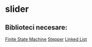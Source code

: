 # slider


## Biblioteci necesare:
[Finite State Machine](https://github.com/andreidore/FSM)
[Stepper](http://www.airspayce.com/mikem/arduino/AccelStepper/)
[Linked List](https://github.com/ivanseidel/LinkedList)
